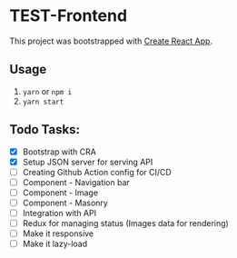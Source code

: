 # TEST-Frontend

This project was bootstrapped with [Create React App](https://github.com/facebook/create-react-app).

## Usage

1. `yarn` or `npm i`
2. `yarn start`

## Todo Tasks:

- [x] Bootstrap with CRA
- [x] Setup JSON server for serving API
- [ ] Creating Github Action config for CI/CD
- [ ] Component - Navigation bar
- [ ] Component - Image
- [ ] Component - Masonry
- [ ] Integration with API
- [ ] Redux for managing status (Images data for rendering)
- [ ] Make it responsive
- [ ] Make it lazy-load
